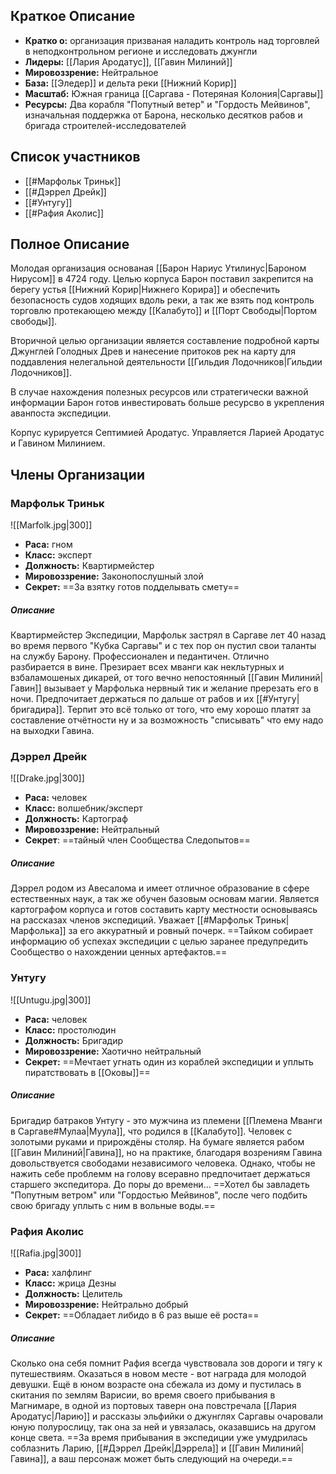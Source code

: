 ## Краткое Описание

- **Кратко о:** организация призваная наладить контроль над торговлей в неподконтрольном регионе и исследовать джунгли
- **Лидеры:** [[Лария Ародатус]], [[Гавин Милиний]]
- **Мировоззрение:** Нейтральное
- **База:** [[Эледер]] и дельта реки [[Нижний Корир]]
- **Масштаб:** Южная граница [[Саргава - Потеряная Колония|Саргавы]]
- **Ресурсы:** Два корабля "Попутный ветер" и "Гордость Мейвинов", изначальная поддержка от Барона, несколько десятков рабов и бригада строителей-исследователей
## Список участников

- [[#Марфольк Триньк]]
- [[#Дэррел Дрейк]]
- [[#Унтугу]]
- [[#Рафия Аколис]]
## Полное Описание
Молодая организация основаная [[Барон Нариус Утилинус|Бароном Нирусом]] в 4724 году.
Целью корпуса Барон поставил закрепится на берегу устья [[Нижний Корир|Нижнего Корира]] и обеспечить безопасность судов ходящих вдоль реки, а так же взять под контроль торговлю протекающею между [[Калабуто]] и [[Порт Свободы|Портом свободы]].

Вторичной целью организации является составление подробной карты Джунглей Голодных Древ и нанесение притоков рек на карту для поддавления нелегальной деятельности [[Гильдия Лодочников|Гильдии Лодочников]].

В случае нахождения полезных ресурсов или стратегически важной информации Барон готов инвестировать больше ресурсво в укрепления аванпоста экспедиции. 

Корпус курируется Септимией Ародатус. Управляется Ларией Ародатус и Гавином Милинием.

## Члены Организации

### Марфольк Триньк
![[Marfolk.jpg|300]]
- **Раса:** гном
- **Класс:** эксперт
- **Должность:** Квартирмейстер
- **Мировоззрение:** Законопослушный злой
- **Секрет:** ==За взятку готов подделывать смету==
##### Описание
Квартирмейстер Экспедиции, Марфольк застрял в Саргаве лет 40 назад во время первого "Кубка Саргавы" и с тех пор он пустил свои таланты на службу Барону. Профессионален и педантичен. Отлично разбирается в вине. 
Презирает всех мванги как некльтурных и взбаламошеных дикарей, от того вечно непостоянный [[Гавин Милиний|Гавин]] вызывает у Марфолька нервный тик и желание пререзать его в ночи. Предпочитает держаться по дальше от рабов и их [[#Унтугу|бригадира]].
Терпит это всё только от того, что ему хорошо платят за составление отчётности ну и за возможность "списывать" что ему надо на выходки Гавина.

### Дэррел Дрейк
![[Drake.jpg|300]]
- **Раса:** человек
- **Класс:** волшебник/эксперт
- **Должность:** Картограф
- **Мировоззрение:** Нейтральный
- **Секрет**: ==тайный член Сообщества Следопытов==
##### Описание
Дэррел родом из Авесалома и имеет отличное образование в сфере естественных наук, а так же обучен базовым основам магии. Является картографом корпуса и готов составить карту местности основываясь на рассказах членов экспедиций. Уважает [[#Марфольк Триньк|Марфолька]] за его аккуратный и ровный почерк.
==Тайком собирает информацию об успехах экспедиции с целью заранее предупредить Сообщество о нахождении ценных артефактов.==

### Унтугу
![[Untugu.jpg|300]]
- **Раса:** человек
- **Класс:** простолюдин
- **Должность:** Бригадир 
- **Мировоззрение:** Хаотично нейтральный
- **Секрет:** ==Мечтает угнать один из кораблей экспедиции и уплыть пиратствовать в [[Оковы]]== 
##### Описание
Бригадир батраков Унтугу - это мужчина из племени [[Племена Мванги в Саргаве#Мулаа|Муула]], что родился в [[Калабуто]]. Человек с золотыми руками и прирождёны столяр. На бумаге является рабом [[Гавин Милиний|Гавина]], но на практике, благодаря возрениям Гавина довольствуется свободами независимого человека. Однако, чтобы не нажить себе проблемм на голову всеравно предпочитает держаться старшего экспедитора. До поры до времени...
==Хотел бы завладеть "Попутным ветром" или "Гордостью Мейвинов", после чего подбить свою бригаду уплыть с ним в вольные воды.==

### Рафия Аколис
![[Rafia.jpg|300]]
- **Раса:** халфлинг
- **Класс:** жрица Дезны
- **Должность:** Целитель 
- **Мировоззрение:** Нейтрально добрый
- **Секрет:** ==Обладает либидо в 6 раз выше её роста==
##### Описание
Сколько она себя помнит Рафия всегда чувствовала зов дороги и тягу к путешествиям. Оказаться в новом месте - вот награда для молодой девушки.
Ещё в юном возрасте она сбежала из дому и пустилась в скитания по землям Варисии, во время своего прибывания в Магнимаре, в одной из портовых таверн она повстречала [[Лария Ародатус|Ларию]] и рассказы эльфийки о джунглях Саргавы очаровали юную полурослицу, так она за ней и увязалась, оказавшись на другом конце света.
==За время прибывания в экспедиции уже умудрилась соблазнить Ларию, [[#Дэррел Дрейк|Дэррела]] и [[Гавин Милиний|Гавина]], а ваш персонаж может быть следующий на очереди.==